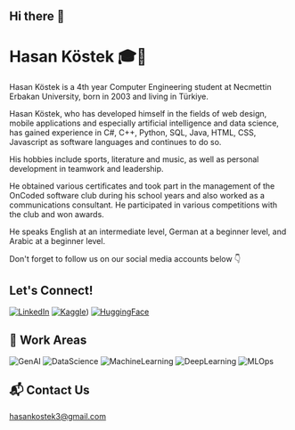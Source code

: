## Hi there 👋
# Hasan Köstek 🎓🤖

Hasan Köstek is a 4th year Computer Engineering student at Necmettin Erbakan University, born in 2003 and living in Türkiye.

Hasan Köstek, who has developed himself in the fields of web design, mobile applications and especially artificial intelligence and data science, has gained experience in C#, C++, Python, SQL, Java, HTML, CSS, Javascript as software languages ​​and continues to do so.

His hobbies include sports, literature and music, as well as personal development in teamwork and leadership.

He obtained various certificates and took part in the management of the OnCoded software club during his school years and also worked as a communications consultant. He participated in various competitions with the club and won awards.

He speaks English at an intermediate level, German at a beginner level, and Arabic at a beginner level.


Don't forget to follow us on our social media accounts below 👇

## Let's Connect!
[![LinkedIn](https://img.shields.io/badge/LinkedIn-blue?style=for-the-badge&logo=linkedin)](www.linkedin.com/in/hasan-köstek-365311251)
[![Kaggle](https://img.shields.io/badge/Kaggle-blue?style=for-the-badge&logo=kaggle)](https://www.kaggle.com/hasankstek))
[![HuggingFace](https://img.shields.io/badge/HuggingFace-blue?style=for-the-badge&logo=huggingface)](https://huggingface.co/hasannkostek)



## 🤖 Work Areas
![GenAI](https://img.shields.io/badge/GenAI-blue?style=for-the-badge)
![DataScience](https://img.shields.io/badge/DataScience-yellow?style=for-the-badge)
![MachineLearning](https://img.shields.io/badge/MachineLearning-orange?style=for-the-badge)
![DeepLearning](https://img.shields.io/badge/DeepLearning-red?style=for-the-badge)
![MLOps](https://img.shields.io/badge/MLOps-purple?style=for-the-badge)

## 📬 Contact Us
[hasankostek3@gmail.com](mailto:hasankostek3@gmail.com)
